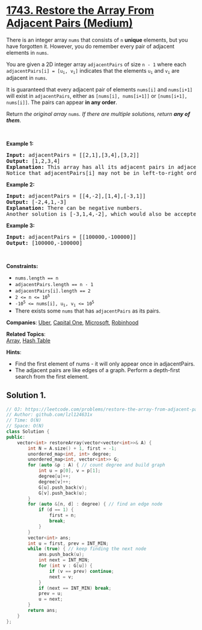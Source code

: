 # [1743. Restore the Array From Adjacent Pairs (Medium)](https://leetcode.com/problems/restore-the-array-from-adjacent-pairs)

<p>There is an integer array <code>nums</code> that consists of <code>n</code> <strong>unique </strong>elements, but you have forgotten it. However, you do remember every pair of adjacent elements in <code>nums</code>.</p>

<p>You are given a 2D integer array <code>adjacentPairs</code> of size <code>n - 1</code> where each <code>adjacentPairs[i] = [u<sub>i</sub>, v<sub>i</sub>]</code> indicates that the elements <code>u<sub>i</sub></code> and <code>v<sub>i</sub></code> are adjacent in <code>nums</code>.</p>

<p>It is guaranteed that every adjacent pair of elements <code>nums[i]</code> and <code>nums[i+1]</code> will exist in <code>adjacentPairs</code>, either as <code>[nums[i], nums[i+1]]</code> or <code>[nums[i+1], nums[i]]</code>. The pairs can appear <strong>in any order</strong>.</p>

<p>Return <em>the original array </em><code>nums</code><em>. If there are multiple solutions, return <strong>any of them</strong></em>.</p>

<p>&nbsp;</p>
<p><strong class="example">Example 1:</strong></p>

<pre>
<strong>Input:</strong> adjacentPairs = [[2,1],[3,4],[3,2]]
<strong>Output:</strong> [1,2,3,4]
<strong>Explanation:</strong> This array has all its adjacent pairs in adjacentPairs.
Notice that adjacentPairs[i] may not be in left-to-right order.
</pre>

<p><strong class="example">Example 2:</strong></p>

<pre>
<strong>Input:</strong> adjacentPairs = [[4,-2],[1,4],[-3,1]]
<strong>Output:</strong> [-2,4,1,-3]
<strong>Explanation:</strong> There can be negative numbers.
Another solution is [-3,1,4,-2], which would also be accepted.
</pre>

<p><strong class="example">Example 3:</strong></p>

<pre>
<strong>Input:</strong> adjacentPairs = [[100000,-100000]]
<strong>Output:</strong> [100000,-100000]
</pre>

<p>&nbsp;</p>
<p><strong>Constraints:</strong></p>

<ul>
	<li><code>nums.length == n</code></li>
	<li><code>adjacentPairs.length == n - 1</code></li>
	<li><code>adjacentPairs[i].length == 2</code></li>
	<li><code>2 &lt;= n &lt;= 10<sup>5</sup></code></li>
	<li><code>-10<sup>5</sup> &lt;= nums[i], u<sub>i</sub>, v<sub>i</sub> &lt;= 10<sup>5</sup></code></li>
	<li>There exists some <code>nums</code> that has <code>adjacentPairs</code> as its pairs.</li>
</ul>


**Companies**:
[Uber](https://leetcode.com/company/uber), [Capital One](https://leetcode.com/company/capital-one), [Microsoft](https://leetcode.com/company/microsoft), [Robinhood](https://leetcode.com/company/robinhood)

**Related Topics**:  
[Array](https://leetcode.com/tag/array), [Hash Table](https://leetcode.com/tag/hash-table)

**Hints**:
* Find the first element of nums - it will only appear once in adjacentPairs.
* The adjacent pairs are like edges of a graph. Perform a depth-first search from the first element.

## Solution 1.

```cpp
// OJ: https://leetcode.com/problems/restore-the-array-from-adjacent-pairs
// Author: github.com/lzl124631x
// Time: O(N)
// Space: O(N)
class Solution {
public:
    vector<int> restoreArray(vector<vector<int>>& A) {
        int N = A.size() + 1, first = -1;
        unordered_map<int, int> degree;
        unordered_map<int, vector<int>> G;
        for (auto &p : A) { // count degree and build graph
            int u = p[0], v = p[1];
            degree[u]++;
            degree[v]++;
            G[u].push_back(v);
            G[v].push_back(u);
        }
        for (auto &[n, d] : degree) { // find an edge node
            if (d == 1) {
                first = n;
                break;
            }
        }
        vector<int> ans;
        int u = first, prev = INT_MIN;
        while (true) { // keep finding the next node
            ans.push_back(u);
            int next = INT_MIN;
            for (int v : G[u]) {
                if (v == prev) continue;
                next = v;
            }
            if (next == INT_MIN) break;
            prev = u;
            u = next;
        }
        return ans;
    }
};
```